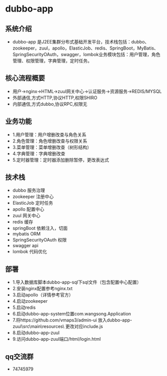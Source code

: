 # dubbo-app

## 系统介绍

- dubbo-app 是J2EE集群分布式基础开发平台，技术栈包括：dubbo、zookeeper，zuul，apollo，ElasticJob、redis、SpringBoot，MyBatis、SpringSecurityOAuth，swagger，lombok业务模块包括：用户管理，角色管理、权限管理，字典管理，定时任务。

## 核心流程概要

- 用户->nginx->HTML->zuul网关中心->认证服务->资源服务->REDIS/MYSQL
- 外部通信,方式HTTP,协议HTTP,权限SHIRO
- 内部通信,方式dubbo,协议RPC,权限无

## 业务功能

- 1.用户管理：用户增删改查与角色关系
- 2.角色管理：角色增删改查与权限关系
- 3.菜单管理：菜单增删改查（树形结构）
- 4.字典管理：字典增删改查
- 5.定时器管理：定时器添加删除暂停，更改表达式

## 技术栈

- dubbo 服务治理 
- zookeeper 注册中心 
- ElasticJob 定时任务
- apollo 配置中心
- zuul 网关中心
- redis 缓存
- springBoot 依赖注入，切面
- mybatis ORM  
- SpringSecurityOAuth 权限
- swagger api
- lombok 代码优化

## 部署

- 1.导入数据库脚本dubbo-app-sql下sql文件（包含配置中心配置）
- 2.安装nginx配置参考nginx.txt
- 3.启动apollo（详情参考官方）
- 4.启动zookeeper
- 5.启动redis
- 6.启动dubbo-app-system位置com.wangsong.Application
- 7.将https://github.com/vmaps3/admin-ui 放入dubbo-app-zuul\src\main\resources\ 更改对应include.js
- 8.启动dubbo-app-zuul
- 9.访问dubbo-app-zuul端口/html/login.html

## qq交流群

- 74745979
